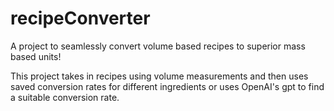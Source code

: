 # recipeConverter
A project to seamlessly convert volume based recipes to superior mass based units!

This project takes in recipes using volume measurements and then uses saved conversion rates for different ingredients or uses OpenAI's gpt to find a suitable conversion rate.